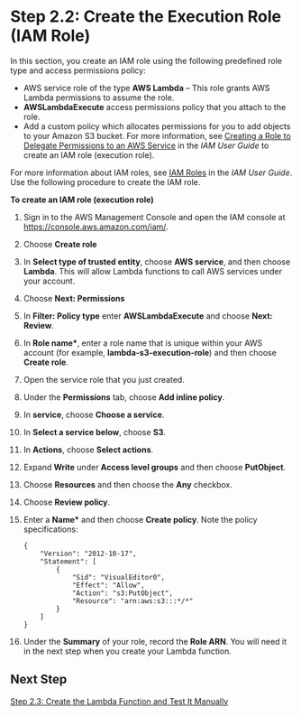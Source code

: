 # Step 2\.2: Create the Execution Role \(IAM Role\)<a name="with-s3-example-create-iam-role"></a>

In this section, you create an IAM role using the following predefined role type and access permissions policy:
+ AWS service role of the type **AWS Lambda** – This role grants AWS Lambda permissions to assume the role\. 
+ **AWSLambdaExecute** access permissions policy that you attach to the role\. 
+ Add a custom policy which allocates permissions for you to add objects to your Amazon S3 bucket\. For more information, see [Creating a Role to Delegate Permissions to an AWS Service](https://docs.aws.amazon.com/IAM/latest/UserGuide/id_roles_create_for-service.html) in the *IAM User Guide* to create an IAM role \(execution role\)\. 

 For more information about IAM roles, see [IAM Roles](https://docs.aws.amazon.com/IAM/latest/UserGuide/id_roles.html) in the *IAM User Guide*\. Use the following procedure to create the IAM role\.

**To create an IAM role \(execution role\)**

1. Sign in to the AWS Management Console and open the IAM console at [https://console\.aws\.amazon\.com/iam/](https://console.aws.amazon.com/iam/)\.

1. Choose **Create role**

1. In **Select type of trusted entity**, choose **AWS service**, and then choose **Lambda**\. This will allow Lambda functions to call AWS services under your account\.

1. Choose **Next: Permissions**

1. In **Filter: Policy type** enter **AWSLambdaExecute** and choose **Next: Review**\. 

1. In **Role name\***, enter a role name that is unique within your AWS account \(for example, **lambda\-s3\-execution\-role**\) and then choose **Create role**\. 

1. Open the service role that you just created\.

1. Under the **Permissions** tab, choose **Add inline policy**\.

1. In **service**, choose **Choose a service**\.

1. In **Select a service below**, choose **S3**\.

1. In **Actions**, choose **Select actions**\.

1. Expand **Write** under **Access level groups** and then choose **PutObject**\.

1. Choose **Resources** and then choose the **Any** checkbox\.

1. Choose **Review policy**\.

1. Enter a **Name\*** and then choose **Create policy**\. Note the policy specifications:

   ```
   {
       "Version": "2012-10-17",
       "Statement": [
           {
               "Sid": "VisualEditor0",
               "Effect": "Allow",
               "Action": "s3:PutObject",
               "Resource": "arn:aws:s3:::*/*"
           }
       ]
   }
   ```

1. Under the **Summary** of your role, record the **Role ARN**\. You will need it in the next step when you create your Lambda function\.

## Next Step<a name="with-s3-next-step-4"></a>

[Step 2\.3: Create the Lambda Function and Test It Manually](with-s3-example-upload-deployment-pkg.md)
